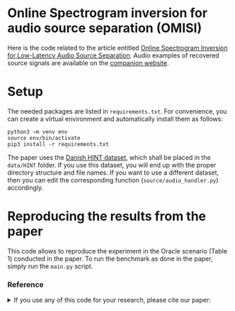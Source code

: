 # Online Spectrogram inversion for audio source separation (OMISI)

Here is the code related to the article entitled [Online Spectrogram Inversion for Low-Latency Audio Source Separation](https://arxiv.org/abs/1911.03128).
Audio examples of recovered source signals are available on the [companion website](https://magronp.github.io/demos/spl20_omisi.html).

# Setup

The needed packages are listed in `requirements.txt`.
For convenience, you can create a virtual environment and automatically install them as follows:

    python3 −m venv env
    source env/bin/activate
    pip3 install -r requirements.txt
    
The paper uses the [Danish HINT dataset](https://www.ncbi.nlm.nih.gov/pubmed/21319937), which shall be placed in the `data/HINT` folder.
If you use this dataset, you will end up with the proper directory structure and file names.
If you want to use a different dataset, then you can edit the corresponding function (``source/audio_handler.py``) accordingly.

# Reproducing the results from the paper

This code allows to reproduce the experiment in the Oracle scenario (Table 1) conducted in the paper.
To run the benchmark as done in the paper, simply run the ``main.py`` script.


### Reference

<details><summary>If you use any of this code for your research, please cite our paper:</summary>
  
```latex
@article{Magron2020omisi,
  Title                    = {Online Spectrogram Inversion for Low-Latency Audio Source Separation},
  Author                   = {Paul Magron AND Tuomas Virtanen},
  Journal                  = {IEEE Signal Processing Letters},
  Year                     = {2020},
  Pages                    = {306--310},
  Volume                   = {27}
}
```

